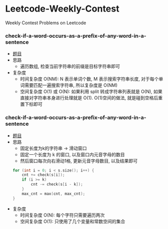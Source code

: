 # Leetcode-Weekly-Contest
Weekly Contest Problems on Leetcode 

### check-if-a-word-occurs-as-a-prefix-of-any-word-in-a-sentence

- [题目](https://leetcode-cn.com/problems/check-if-a-word-occurs-as-a-prefix-of-any-word-in-a-sentence/)
- 思路
    - 遍历数组, 检查当前字符串的前缀是目标字符串即可
- 复杂度
    - 时间复杂度 O(NM): N 表示单词个数, M 表示搜索字符串长度, 对于每个单词需要匹配一遍搜索字符串, 所以复杂度是 O(NM)
    - 空间复杂度 O(1) 或 O(N): 如果利用 split 转成字符串列表就是 O(N), 如果直接对字符串本身进行处理就是 O(1). O(1)空间的做法, 就是碰到空格后重置下标即可

### check-if-a-word-occurs-as-a-prefix-of-any-word-in-a-sentence

- [题目](https://leetcode-cn.com/problems/maximum-number-of-vowels-in-a-substring-of-given-length/)
- 思路
    - 固定长度为k的字符串 -> 滑动窗口
    - 固定一个长度为 k 的窗口, 以及窗口内元音字母的数目
    - 然后窗口每次向右滑动1格, 更新元音字母数目, 以及结果即可
    ```cpp
    for (int i = 0; i < s.size(); i++) {
        cnt += check(s[i]);
        if (i >= k) 
            cnt -= check(s[i - k]);
        }
        max_cnt = max(cnt, max_cnt);
    }
    ```
- 复杂度
    - 时间复杂度 O(N): 每个字符只需要遍历两次
    - 空间复杂度 O(1): 只使用了几个变量和常数空间的集合
